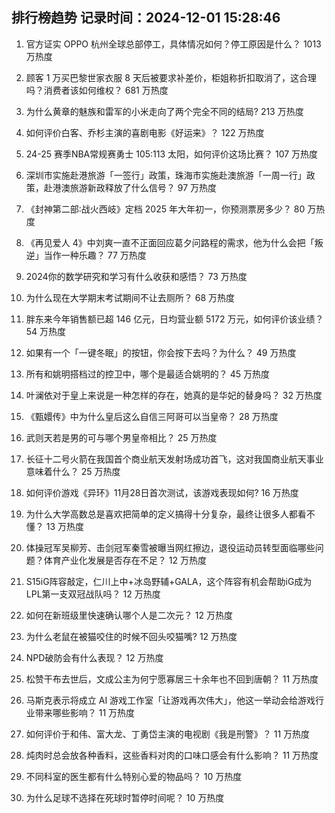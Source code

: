 
## 排行榜趋势 记录时间：2024-12-01 15:28:46
  
  1. 官方证实 OPPO 杭州全球总部停工，具体情况如何？停工原因是什么？ 1013 万热度
    
  2. 顾客 1 万买巴黎世家衣服 8 天后被要求补差价，柜姐称折扣取消了，这合理吗？消费者该如何维权？ 681 万热度
    
  3. 为什么黄章的魅族和雷军的小米走向了两个完全不同的结局? 213 万热度
    
  4. 如何评价白客、乔杉主演的喜剧电影《好运来》？ 122 万热度
    
  5. 24-25 赛季NBA常规赛勇士 105:113 太阳，如何评价这场比赛？ 107 万热度
    
  6. 深圳市实施赴港旅游「一签行」政策，珠海市实施赴澳旅游「一周一行」政策，赴港澳旅游新政释放了什么信号？ 97 万热度
    
  7. 《封神第二部∶战火西岐》定档 2025 年大年初一，你预测票房多少？ 80 万热度
    
  8. 《再见爱人 4》中刘爽一直不正面回应葛夕问路程的需求，他为什么会把「叛逆」当作一种乐趣？ 77 万热度
    
  9. 2024你的数学研究和学习有什么收获和感悟？ 73 万热度
    
  10. 为什么现在大学期末考试期间不让去厕所？ 68 万热度
    
  11. 胖东来今年销售额已超 146 亿元，日均营业额 5172 万元，如何评价该业绩？ 54 万热度
    
  12. 如果有一个「一键冬眠」的按钮，你会按下去吗？为什么？ 49 万热度
    
  13. 所有和姚明搭档过的控卫中，哪个是最适合姚明的？ 45 万热度
    
  14. 叶澜依对于皇上来说是一种怎样的存在，她真的是华妃的替身吗？ 32 万热度
    
  15. 《甄嬛传》中为什么皇后这么自信三阿哥可以当皇帝？ 28 万热度
    
  16. 武则天若是男的可与哪个男皇帝相比？ 25 万热度
    
  17. 长征十二号火箭在我国首个商业航天发射场成功首飞，这对我国商业航天事业意味着什么？ 25 万热度
    
  18. 如何评价游戏《异环》11月28日首次测试，该游戏表现如何? 16 万热度
    
  19. 为什么大学高数总是喜欢把简单的定义搞得十分复杂，最终让很多人都看不懂？ 13 万热度
    
  20. 体操冠军吴柳芳、击剑冠军秦雪被曝当网红擦边，退役运动员转型面临哪些问题？体育产业化发展是否存在不足？ 12 万热度
    
  21. S15iG阵容敲定，仁川上中+冰岛野辅+GALA，这个阵容有机会帮助iG成为LPL第一支双冠战队吗？ 12 万热度
    
  22. 如何在新班级里快速确认哪个人是二次元？ 12 万热度
    
  23. 为什么老鼠在被猫咬住的时候不回头咬猫嘴? 12 万热度
    
  24. NPD破防会有什么表现？ 12 万热度
    
  25. 松赞干布去世后，文成公主为何宁愿寡居三十余年也不回到唐朝？ 11 万热度
    
  26. 马斯克表示将成立 AI 游戏工作室「让游戏再次伟大」，他这一举动会给游戏行业带来哪些影响？ 11 万热度
    
  27. 如何评价于和伟、富大龙、丁勇岱主演的电视剧《我是刑警》？ 11 万热度
    
  28. 炖肉时总会放各种香料，这些香料对肉的口味口感会有什么影响？ 11 万热度
    
  29. 不同科室的医生都有什么特别心爱的物品吗？ 10 万热度
    
  30. 为什么足球不选择在死球时暂停时间呢？ 10 万热度
    